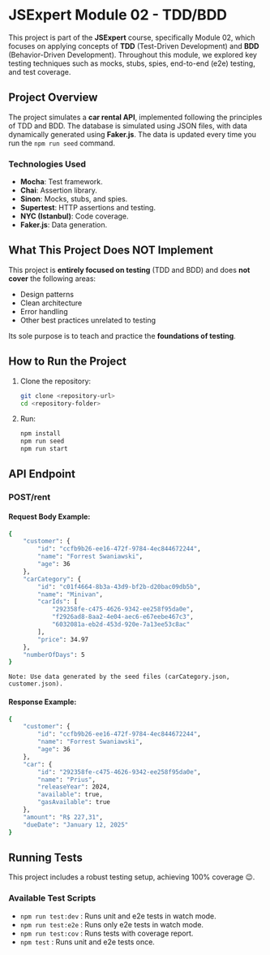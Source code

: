 # JSExpert Module 02 - TDD/BDD

This project is part of the **JSExpert** course, specifically Module 02, which focuses on applying concepts of **TDD** (Test-Driven Development) and **BDD** (Behavior-Driven Development). Throughout this module, we explored key testing techniques such as mocks, stubs, spies, end-to-end (e2e) testing, and test coverage.

## Project Overview

The project simulates a **car rental API**, implemented following the principles of TDD and BDD. The database is simulated using JSON files, with data dynamically generated using **Faker.js**. The data is updated every time you run the `npm run seed` command.

### Technologies Used
- **Mocha**: Test framework.
- **Chai**: Assertion library.
- **Sinon**: Mocks, stubs, and spies.
- **Supertest**: HTTP assertions and testing.
- **NYC (Istanbul)**: Code coverage.
- **Faker.js**: Data generation.

## What This Project Does NOT Implement

This project is **entirely focused on testing** (TDD and BDD) and does **not cover** the following areas:  
- Design patterns  
- Clean architecture  
- Error handling  
- Other best practices unrelated to testing  

Its sole purpose is to teach and practice the **foundations of testing**.

## How to Run the Project

1. Clone the repository:
   ```bash
   git clone <repository-url>
   cd <repository-folder>
   ```
2. Run:
    ```bash
    npm install
    npm run seed
    npm run start
    ```

## API Endpoint
### POST/rent
#### Request Body Example:
```bash
{
    "customer": {
        "id": "ccfb9b26-ee16-472f-9784-4ec844672244",
        "name": "Forrest Swaniawski",
        "age": 36
    },
    "carCategory": {
        "id": "c01f4664-8b3a-43d9-bf2b-d20bac09db5b",
        "name": "Minivan",
        "carIds": [
            "292358fe-c475-4626-9342-ee258f95da0e",
            "f2926ad8-8aa2-4e04-aec6-e67eebe467c3",
            "6032081a-eb2d-453d-920e-7a13ee53c8ac"
        ],
        "price": 34.97
    },
    "numberOfDays": 5
}
```
    Note: Use data generated by the seed files (carCategory.json, customer.json).

#### Response Example:
```bash
{
    "customer": {
        "id": "ccfb9b26-ee16-472f-9784-4ec844672244",
        "name": "Forrest Swaniawski",
        "age": 36
    },
    "car": {
        "id": "292358fe-c475-4626-9342-ee258f95da0e",
        "name": "Prius",
        "releaseYear": 2024,
        "available": true,
        "gasAvailable": true
    },
    "amount": "R$ 227,31",
    "dueDate": "January 12, 2025"
}
```

## Running Tests
This project includes a robust testing setup, achieving 100% coverage 😉.

### Available Test Scripts
- `npm run test:dev` : Runs unit and e2e tests in watch mode.
- `npm run test:e2e` : Runs only e2e tests in watch mode.
- `npm run test:cov` : Runs tests with coverage report.
- `npm test` : Runs unit and e2e tests once.